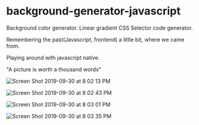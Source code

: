 # background-generator-javascript
Background color generator. Linear gradient CSS Selector code generator.


Remembering the past(Javascript, frontend) a little bit, where we came from.

Playing around with javascript native.

"A picture is worth a thousand words"

![Screen Shot 2019-09-30 at 8 02 13 PM](https://user-images.githubusercontent.com/5779193/65923585-d565fb80-e3bf-11e9-9cb7-20b746014a8d.png)

![Screen Shot 2019-09-30 at 8 02 43 PM](https://user-images.githubusercontent.com/5779193/65923597-de56cd00-e3bf-11e9-8b6c-7775c80a5b8f.png)

![Screen Shot 2019-09-30 at 8 03 01 PM](https://user-images.githubusercontent.com/5779193/65923614-ed3d7f80-e3bf-11e9-9f87-0fbeecb1047c.png)

![Screen Shot 2019-09-30 at 8 03 35 PM](https://user-images.githubusercontent.com/5779193/65923623-f4fd2400-e3bf-11e9-822d-bb4660a26a60.png)
